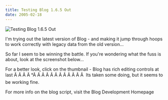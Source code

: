 ```yaml
---
title: Testing Blog 1.6.5 Out
date: 2005-02-18
---
```


![Testing Blog 1.6.5 Out](https://source.unsplash.com/-m88z7ily-w/1600x900)

I'm trying out the latest version of Blog - and making it jump through hoops to work correctly with legacy data from the old version...

So far I seem to be winning the battle. If you're wondering what the fuss is about, look at the screenshot below...

For a better look, click on the thumbnail - Blog has rich editing controls at last Ã Ã Ã Ã °Ã Ã Ã Ã Ã Ã Ã Ã Ã Ã Ã Ã  Its taken some doing, but it seems to be working fine.

For more info on the blog script, visit the Blog Development Homepage